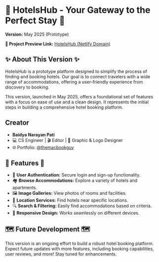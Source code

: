 <h1>🏨 HotelsHub - Your Gateway to the Perfect Stay 🏨</h1>

<p><b>Version:</b> May 2025 (Prototype)</p>
<p><strong>🔗 Project Preview Link:</strong> 
    <a href="https://splendid-conkies-a9c324.netlify.app" target="_blank">HotelsHub (Netlify Domain)</a>
</p>

<h2>✨ About This Version ✨</h2>
<p>HotelsHub is a prototype platform designed to simplify the process of finding and booking hotels. Our goal is to connect travelers with a wide range of accommodations, offering a user-friendly experience from discovery to booking.</p>
<p>This version, launched in May 2025, offers a foundational set of features with a focus on ease of use and a clean design. It represents the initial steps in building a comprehensive hotel booking platform.</p>

<section>
    <h2>Creator</h2>
    <ul>
      <li><strong>Baidya Narayan Pati</strong></li>
      <li>💻 CS Engineer | 🎬 Editor | 🎨 Graphic & Logo Designer</li>
      <li>🌐 Portfolio: <a href="https://bento.me/themacbookguy" target="_blank">@themacbookguy</a></li>
    </ul>
  </section>
<h2>🚀 Features 🚀</h2>
<ul>
  <li>🔑 <b>User Authentication:</b> Secure login and sign-up functionality.</li>
  <li>🏘️ <b>Browse Accommodations:</b> Explore a variety of hotels and apartments.</li>
  <li>🖼️ <b>Image Galleries:</b> View photos of rooms and facilities.</li>
  <li>📍 <b>Location Services:</b> Find hotels near specific locations.</li>
  <li>🔍 <b>Search & Filtering:</b> Easily find accommodations based on criteria.</li>
  <li>📱 <b>Responsive Design:</b> Works seamlessly on different devices.</li>
</ul>

<h2>🗺️ Future Development 🗺️</h2>
<p>This version is an ongoing effort to build a robust hotel booking platform. Expect future updates with more features, including booking capabilities, user reviews, and more! Stay tuned for enhancements.</p>
